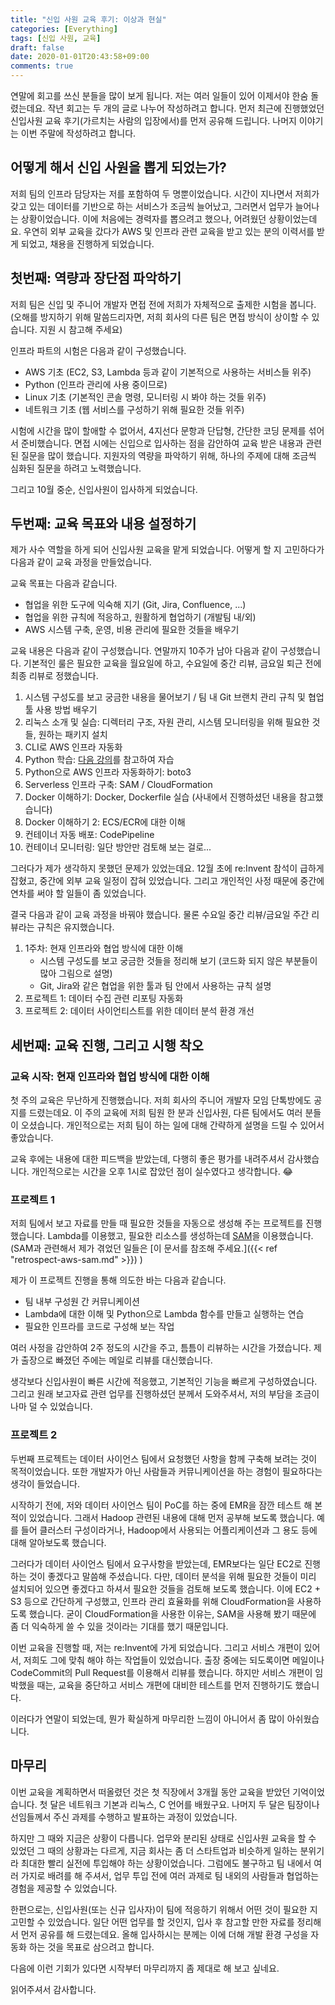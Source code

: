 ```yaml
---
title: "신입 사원 교육 후기: 이상과 현실"
categories: [Everything]
tags: [신입 사원, 교육]
draft: false
date: 2020-01-01T20:43:58+09:00
comments: true
---
```


연말에 회고를 쓰신 분들을 많이 보게 됩니다. 저는 여러 일들이 있어 이제서야 한숨 돌렸는데요. 작년 회고는 두 개의 글로 나누어 작성하려고 합니다. 먼저 최근에 진행했었던 신입사원 교육 후기(가르치는 사람의 입장에서)를 먼저 공유해 드립니다. 나머지 이야기는 이번 주말에 작성하려고 합니다.

## 어떻게 해서 신입 사원을 뽑게 되었는가?

저희 팀의 인프라 담당자는 저를 포함하여 두 명뿐이었습니다. 시간이 지나면서 저희가 갖고 있는 데이터를 기반으로 하는 서비스가 조금씩 늘어났고, 그러면서 업무가 늘어나는 상황이었습니다. 이에 처음에는 경력자를 뽑으려고 했으나, 어려웠던 상황이었는데요. 우연히 외부 교육을 갔다가 AWS 및 인프라 관련 교육을 받고 있는 분의 이력서를 받게 되었고, 채용을 진행하게 되었습니다.

## 첫번째: 역량과 장단점 파악하기

저희 팀은 신입 및 주니어 개발자 면접 전에 저희가 자체적으로 출제한 시험을 봅니다. (오해를 방지하기 위해 말씀드리자면, 저희 회사의 다른 팀은 면접 방식이 상이할 수 있습니다. 지원 시 참고해 주세요) 

인프라 파트의 시험은 다음과 같이 구성했습니다. 
* AWS 기초 (EC2, S3, Lambda 등과 같이 기본적으로 사용하는 서비스들 위주)
* Python (인프라 관리에 사용 중이므로)
* Linux 기초 (기본적인 콘솔 명령, 모니터링 시 봐야 하는 것들 위주)
* 네트워크 기초 (웹 서비스를 구성하기 위해 필요한 것들 위주)

시험에 시간을 많이 할애할 수 없어서, 4지선다 문항과 단답형, 간단한 코딩 문제를 섞어서 준비했습니다. 면접 시에는 신입으로 입사하는 점을 감안하여 교육 받은 내용과 관련된 질문을 많이 했습니다. 지원자의 역량을 파악하기 위해, 하나의 주제에 대해 조금씩 심화된 질문을 하려고 노력했습니다. 

그리고 10월 중순, 신입사원이 입사하게 되었습니다. 

## 두번째: 교육 목표와 내용 설정하기

제가 사수 역할을 하게 되어 신입사원 교육을 맡게 되었습니다. 어떻게 할 지 고민하다가 다음과 같이 교육 과정을 만들었습니다.

교육 목표는 다음과 같습니다. 
* 협업을 위한 도구에 익숙해 지기 (Git, Jira, Confluence, ...)
* 협업을 위한 규칙에 적응하고, 원활하게 협업하기 (개발팀 내/외)
* AWS 시스템 구축, 운영, 비용 관리에 필요한 것들을 배우기

교육 내용은 다음과 같이 구성했습니다. 연말까지 10주가 남아 다음과 같이 구성했습니다. 기본적인 룰은 필요한 교육을 월요일에 하고, 수요일에 중간 리뷰, 금요일 퇴근 전에 최종 리뷰로 정했습니다.
1. 시스템 구성도를 보고 궁금한 내용을 물어보기 / 팀 내 Git 브랜치 관리 규칙 및 협업 툴 사용 방법 배우기
2. 리눅스 소개 및 실습: 디렉터리 구조, 자원 관리, 시스템 모니터링을 위해 필요한 것들, 원하는 패키지 설치
3. CLI로 AWS 인프라 자동화
4. Python 학습: [다음 강의](https://www.edwith.org/pythonforeverybody)를 참고하여 자습
5. Python으로 AWS 인프라 자동화하기: boto3
6. Serverless 인프라 구축: SAM / CloudFormation
7. Docker 이해하기: Docker, Dockerfile 실습 (사내에서 진행하셨던 내용을 참고했습니다)
8. Docker 이해하기 2: ECS/ECR에 대한 이해
9. 컨테이너 자동 배포: CodePipeline
10. 컨테이너 모니터링: 일단 방안만 검토해 보는 걸로...

그러다가 제가 생각하지 못했던 문제가 있었는데요. 12월 초에 re:Invent 참석이 급하게 잡혔고, 중간에 외부 교육 일정이 잡혀 있었습니다. 그리고 개인적인 사정 때문에 중간에 연차를 써야 할 일들이 좀 있었습니다. 

결국 다음과 같이 교육 과정을 바꿔야 했습니다. 물론 수요일 중간 리뷰/금요일 주간 리뷰라는 규칙은 유지했습니다.
1. 1주차: 현재 인프라와 협업 방식에 대한 이해
    * 시스템 구성도를 보고 궁금한 것들을 정리해 보기 (코드화 되지 않은 부분들이 많아 그림으로 설명)
    * Git, Jira와 같은 협업을 위한 툴과 팀 안에서 사용하는 규칙 설명
2. 프로젝트 1: 데이터 수집 관련 리포팅 자동화 
3. 프로젝트 2: 데이터 사이언티스트를 위한 데이터 분석 환경 개선

## 세번째: 교육 진행, 그리고 시행 착오

### 교육 시작: 현재 인프라와 협업 방식에 대한 이해

첫 주의 교육은 무난하게 진행했습니다. 저희 회사의 주니어 개발자 모임 단톡방에도 공지를 드렸는데요. 이 주의 교육에 저희 팀원 한 분과 신입사원, 다른 팀에서도 여러 분들이 오셨습니다. 개인적으로는 저희 팀이 하는 일에 대해 간략하게 설명을 드릴 수 있어서 좋았습니다. 

교육 후에는 내용에 대한 피드백을 받았는데, 다행히 좋은 평가를 내려주셔서 감사했습니다. 개인적으로는 시간을 오후 1시로 잡았던 점이 실수였다고 생각합니다. 😂

### 프로젝트 1

저희 팀에서 보고 자료를 만들 때 필요한 것들을 자동으로 생성해 주는 프로젝트를 진행했습니다. Lambda를 이용했고, 필요한 리소스를 생성하는데 [SAM](https://github.com/awslabs/serverless-application-model)을 이용했습니다. (SAM과 관련해서 제가 겪었던 일들은 [이 문서를 참조해 주세요.]({{< ref "retrospect-aws-sam.md" >}}) )

제가 이 프로젝트 진행을 통해 의도한 바는 다음과 같습니다. 
* 팀 내부 구성원 간 커뮤니케이션
* Lambda에 대한 이해 및 Python으로 Lambda 함수를 만들고 실행하는 연습
* 필요한 인프라를 코드로 구성해 보는 작업

여러 사정을 감안하여 2주 정도의 시간을 주고, 틈틈이 리뷰하는 시간을 가졌습니다. 제가 출장으로 빠졌던 주에는 메일로 리뷰를 대신했습니다. 

생각보다 신입사원이 빠른 시간에 적응했고, 기본적인 기능을 빠르게 구성하였습니다. 그리고 원래 보고자료 관련 업무를 진행하셨던 분께서 도와주셔서, 저의 부담을 조금이나마 덜 수 있었습니다.

### 프로젝트 2

두번째 프로젝트는 데이터 사이언스 팀에서 요청했던 사항을 함께 구축해 보려는 것이 목적이었습니다. 또한 개발자가 아닌 사람들과 커뮤니케이션을 하는 경험이 필요하다는 생각이 들었습니다. 

시작하기 전에, 저와 데이터 사이언스 팀이 PoC를 하는 중에 EMR을 잠깐 테스트 해 본 적이 있었습니다. 그래서 Hadoop 관련된 내용에 대해 먼저 공부해 보도록 했습니다. 예를 들어 클러스터 구성이라거나, Hadoop에서 사용되는 어플리케이션과 그 용도 등에 대해 알아보도록 했습니다. 

그러다가 데이터 사이언스 팀에서 요구사항을 받았는데, EMR보다는 일단 EC2로 진행하는 것이 좋겠다고 말씀해 주셨습니다. 다만, 데이터 분석을 위해 필요한 것들이 미리 설치되어 있으면 좋겠다고 하셔서 필요한 것들을 검토해 보도록 했습니다. 이에 EC2 + S3 등으로 간단하게 구성했고, 인프라 관리 효율화를 위해 CloudFormation을 사용하도록 했습니다. 굳이 CloudFormation을 사용한 이유는, SAM을 사용해 봤기 때문에 좀 더 익숙하게 쓸 수 있을 것이라는 기대를 했기 때문입니다. 

이번 교육을 진행할 때, 저는 re:Invent에 가게 되었습니다. 그리고 서비스 개편이 있어서, 저희도 그에 맞춰 해야 하는 작업들이 있었습니다. 출장 중에는 되도록이면 메일이나 CodeCommit의 Pull Request를 이용해서 리뷰를 했습니다. 하지만 서비스 개편이 임박했을 때는, 교육을 중단하고 서비스 개편에 대비한 테스트를 먼저 진행하기도 했습니다. 

이러다가 연말이 되었는데, 뭔가 확실하게 마무리한 느낌이 아니어서 좀 많이 아쉬웠습니다.

## 마무리

이번 교육을 계획하면서 떠올렸던 것은 첫 직장에서 3개월 동안 교육을 받았던 기억이었습니다. 첫 달은 네트워크 기본과 리눅스, C 언어를 배웠구요. 나머지 두 달은 팀장이나 선임들께서 주신 과제를 수행하고 발표하는 과정이 있었습니다.

하지만 그 때와 지금은 상황이 다릅니다. 업무와 분리된 상태로 신입사원 교육을 할 수 있었던 그 때의 상황과는 다르게, 지금 회사는 좀 더 스타트업과 비슷하게 일하는 분위기라 최대한 빨리 실전에 투입해야 하는 상황이었습니다. 그럼에도 불구하고 팀 내에서 여러 가지로 배려를 해 주셔서, 업무 투입 전에 여러 과제로 팀 내외의 사람들과 협업하는 경험을 제공할 수 있었습니다.

한편으로는, 신입사원(또는 신규 입사자)이 팀에 적응하기 위해서 어떤 것이 필요한 지 고민할 수 있었습니다. 일단 어떤 업무를 할 것인지, 입사 후 참고할 만한 자료를 정리해서 먼저 공유를 해 드렸는데요. 올해 입사하시는 분께는 이에 더해 개발 환경 구성을 자동화 하는 것을 목표로 삼으려고 합니다. 

다음에 이런 기회가 있다면 시작부터 마무리까지 좀 제대로 해 보고 싶네요.

읽어주셔서 감사합니다.